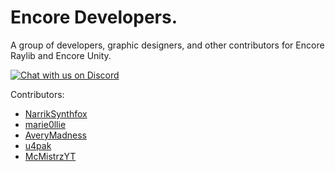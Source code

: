 # Encore Developers.

A group of developers, graphic designers, and other contributors for Encore Raylib and Encore Unity.

[![Chat with us on Discord](https://cdn.jsdelivr.net/npm/@intergrav/devins-badges@3/assets/cozy/social/discord-plural_vector.svg)](https://discord.gg/GhkgVUAC9v)

Contributors:

- [NarrikSynthfox](https://github.com/NarrikSynthfox)
- [marie0llie](https://github.com/marie0llie)
- [AveryMadness](https://github.com/AveryMadness)
- [u4pak](https://github.com/u4pak)
- [McMistrzYT](https://github.com/McMistrzYT)
